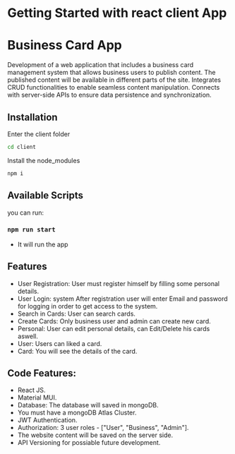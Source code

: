# Getting Started with react client App

# Business Card App

Development of a web application that includes a business card management system that allows business users to publish content.
The published content will be available in different parts of the site.
Integrates CRUD functionalities to enable seamless content manipulation.
Connects with server-side APIs to ensure data persistence and synchronization.

## Installation

Enter the client folder

```bash
cd client
```

Install the node_modules

```bash
npm i
```

## Available Scripts

you can run:

### `npm run start`

- It will run the app 

## Features

- User Registration: User must register himself by filling some personal details.
- User Login: system After registration user will enter Email and password for logging in order to get access to the system.
- Search in Cards: User can search cards.
- Create Cards: Only business user and admin can create new card.
- Personal: User can edit personal details, can Edit/Delete his cards aswell.
- User: Users can liked a card.
- Card: You will see the details of the card.

## Code Features:
    
- React JS.
- Material MUI.
- Database: The database will saved in mongoDB.
- You must have a mongoDB Atlas Cluster.
- JWT Authentication.
- Authorization: 3 user roles - ["User", "Business", "Admin"].
- The website content will be saved on the server side.
- API Versioning for possiable future development.
